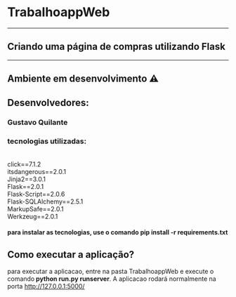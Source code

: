 #   TrabalhoappWeb
---------------------------------------------------------------
## Criando uma página de compras utilizando Flask
---------------------------------------------------------------
## Ambiente em desenvolvimento ⚠️

## Desenvolvedores:
### Gustavo Quilante

### tecnologias utilizadas:
<br>click==7.1.2
<br>itsdangerous==2.0.1
<br>Jinja2==3.0.1
<br>Flask==2.0.1
<br>Flask-Script==2.0.6
<br>Flask-SQLAlchemy==2.5.1
<br>MarkupSafe==2.0.1
<br>Werkzeug==2.0.1
  
 #### para instalar as tecnologias, use o comando pip install -r requirements.txt
 
 ## Como executar a aplicação?
 
 para executar a aplicacao, entre na pasta TrabalhoappWeb e execute o comando<b> python run.py runserver</b>. A aplicacao rodará normalmente na porta http://127.0.0.1:5000/
